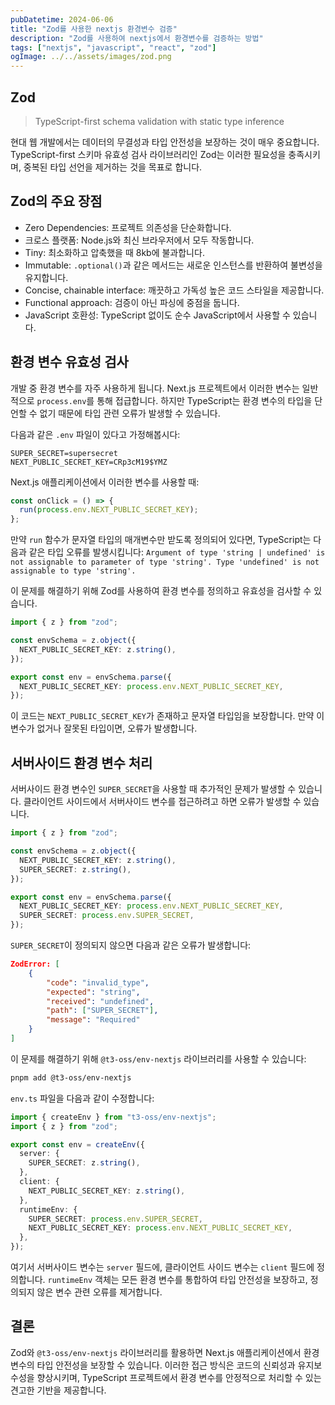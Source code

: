 ```yaml
---
pubDatetime: 2024-06-06
title: "Zod를 사용한 nextjs 환경변수 검증"
description: "Zod를 사용하여 nextjs에서 환경변수를 검증하는 방법"
tags: ["nextjs", "javascript", "react", "zod"]
ogImage: ../../assets/images/zod.png
---
```


## Zod

> TypeScript-first schema validation with static type inference

현대 웹 개발에서는 데이터의 무결성과 타입 안전성을 보장하는 것이 매우 중요합니다.
TypeScript-first 스키마 유효성 검사 라이브러리인 Zod는 이러한 필요성을 충족시키며, 중복된 타입 선언을 제거하는 것을 목표로 합니다.

## Zod의 주요 장점

- Zero Dependencies: 프로젝트 의존성을 단순화합니다.
- 크로스 플랫폼: Node.js와 최신 브라우저에서 모두 작동합니다.
- Tiny: 최소화하고 압축했을 때 8kb에 불과합니다.
- Immutable: `.optional()`과 같은 메서드는 새로운 인스턴스를 반환하여 불변성을 유지합니다.
- Concise, chainable interface: 깨끗하고 가독성 높은 코드 스타일을 제공합니다.
- Functional approach: 검증이 아닌 파싱에 중점을 둡니다.
- JavaScript 호환성: TypeScript 없이도 순수 JavaScript에서 사용할 수 있습니다.

## 환경 변수 유효성 검사

개발 중 환경 변수를 자주 사용하게 됩니다. Next.js 프로젝트에서 이러한 변수는 일반적으로 `process.env`를 통해 접급합니다.
하지만 TypeScript는 환경 변수의 타입을 단언할 수 없기 때문에 타입 관련 오류가 발생할 수 있습니다.

다음과 같은 `.env` 파일이 있다고 가정해봅시다:

```text
SUPER_SECRET=supersecret
NEXT_PUBLIC_SECRET_KEY=CRp3cM19$YMZ
```

Next.js 애플리케이션에서 이러한 변수를 사용할 때:

```ts
const onClick = () => {
  run(process.env.NEXT_PUBLIC_SECRET_KEY);
};
```

만약 `run` 함수가 문자열 타입의 매개변수만 받도록 정의되어 있다면, TypeScript는 다음과 같은 타입 오류를 발생시킵니다: `Argument of type 'string | undefined' is not assignable to parameter of type 'string'. Type 'undefined' is not assignable to type 'string'.`

이 문제를 해결하기 위해 Zod를 사용하여 환경 변수를 정의하고 유효성을 검사할 수 있습니다.

```ts
import { z } from "zod";

const envSchema = z.object({
  NEXT_PUBLIC_SECRET_KEY: z.string(),
});

export const env = envSchema.parse({
  NEXT_PUBLIC_SECRET_KEY: process.env.NEXT_PUBLIC_SECRET_KEY,
});
```

이 코드는 `NEXT_PUBLIC_SECRET_KEY`가 존재하고 문자열 타입임을 보장합니다. 만약 이 변수가 없거나 잘못된 타입이면, 오류가 발생합니다.

## 서버사이드 환경 변수 처리

서버사이드 환경 변수인 `SUPER_SECRET`을 사용할 때 추가적인 문제가 발생할 수 있습니다. 클라이언트 사이드에서 서버사이드 변수를 접근하려고 하면 오류가 발생할 수 있습니다.

```ts
import { z } from "zod";

const envSchema = z.object({
  NEXT_PUBLIC_SECRET_KEY: z.string(),
  SUPER_SECRET: z.string(),
});

export const env = envSchema.parse({
  NEXT_PUBLIC_SECRET_KEY: process.env.NEXT_PUBLIC_SECRET_KEY,
  SUPER_SECRET: process.env.SUPER_SECRET,
});
```

`SUPER_SECRET`이 정의되지 않으면 다음과 같은 오류가 발생합니다:

```json
ZodError: [
    {
        "code": "invalid_type",
        "expected": "string",
        "received": "undefined",
        "path": ["SUPER_SECRET"],
        "message": "Required"
    }
]
```

이 문제를 해결하기 위해 `@t3-oss/env-nextjs` 라이브러리를 사용할 수 있습니다:

```bash
pnpm add @t3-oss/env-nextjs
```

`env.ts` 파일을 다음과 같이 수정합니다:

```ts
import { createEnv } from "t3-oss/env-nextjs";
import { z } from "zod";

export const env = createEnv({
  server: {
    SUPER_SECRET: z.string(),
  },
  client: {
    NEXT_PUBLIC_SECRET_KEY: z.string(),
  },
  runtimeEnv: {
    SUPER_SECRET: process.env.SUPER_SECRET,
    NEXT_PUBLIC_SECRET_KEY: process.env.NEXT_PUBLIC_SECRET_KEY,
  },
});
```

여기서 서버사이드 변수는 `server` 필드에, 클라이언트 사이드 변수는 `client` 필드에 정의합니다. `runtimeEnv` 객체는 모든 환경 변수를 통합하여 타입 안전성을 보장하고, 정의되지 않은 변수 관련 오류를 제거합니다.

## 결론

Zod와 `@t3-oss/env-nextjs` 라이브러리를 활용하면 Next.js 애플리케이션에서 환경 변수의 타입 안전성을 보장할 수 있습니다. 이러한 접근 방식은 코드의 신뢰성과 유지보수성을 향상시키며, TypeScript 프로젝트에서 환경 변수를 안정적으로 처리할 수 있는 견고한 기반을 제공합니다.
